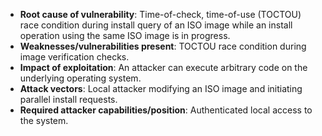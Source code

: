 - **Root cause of vulnerability**: Time-of-check, time-of-use (TOCTOU) race condition during install query of an ISO image while an install operation using the same ISO image is in progress.
- **Weaknesses/vulnerabilities present**: TOCTOU race condition during image verification checks.
- **Impact of exploitation**: An attacker can execute arbitrary code on the underlying operating system.
- **Attack vectors**: Local attacker modifying an ISO image and initiating parallel install requests.
- **Required attacker capabilities/position**: Authenticated local access to the system.